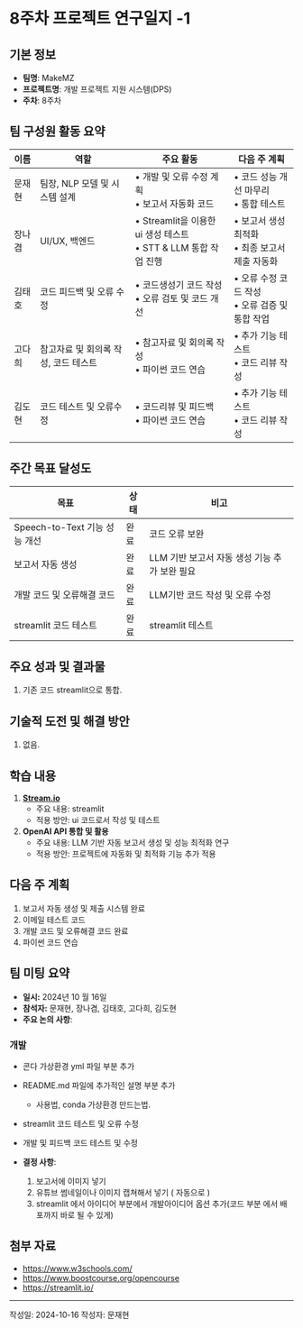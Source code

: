 # 8주차 프로젝트 연구일지 -1

## 기본 정보

- **팀명**: MakeMZ
- **프로젝트명**: 개발 프로젝트 지원 시스템(DPS)
- **주차**: 8주차

## 팀 구성원 활동 요약

| 이름   | 역할                                 | 주요 활동                                                           | 다음 주 계획                                        |
| ------ | ------------------------------------ | ------------------------------------------------------------------- | --------------------------------------------------- |
| 문재현 | 팀장, NLP 모델 및 시스템 설계        | • 개발 및 오류 수정 계획 <br> • 보고서 자동화 코드                  | • 코드 성능 개선 마무리 <br> • 통합 테스트          |
| 장나겸 | UI/UX, 백엔드                        | • Streamlit을 이용한 ui 생성 테스트 <br> • STT & LLM 통합 작업 진행 | • 보고서 생성 최적화 <br> • 최종 보고서 제출 자동화 |
| 김태호 | 코드 피드백 및 오류 수정             | • 코드생성기 코드 작성 <br> • 오류 검토 및 코드 개선                | • 오류 수정 코드 작성 <br> • 오류 검증 및 통합 작업 |
| 고다희 | 참고자료 및 회의록 작성, 코드 테스트 | • 참고자료 및 회의록 작성 <br> • 파이썬 코드 연습                   | • 추가 기능 테스트 <br> • 코드 리뷰 작성            |
| 김도현 | 코드 테스트 및 오류수정              | • 코드리뷰 및 피드백 <br> • 파이썬 코드 연습                        | • 추가 기능 테스트 <br> • 코드 리뷰 작성            |

## 주간 목표 달성도

| 목표                               | 상태   | 비고                                          |
| ---------------------------------- | ------ | --------------------------------------------- |
| Speech-to-Text 기능 성능 개선      | 완료   | 코드 오류 보완           |
| 보고서 자동 생성 | 완료 | LLM 기반 보고서 자동 생성 기능 추가 보완 필요 |
| 개발 코드 및 오류해결 코드         | 완료 | LLM기반 코드 작성 및 오류 수정                |
| streamlit 코드 테스트              | 완료 | streamlit 테스트                              |

## 주요 성과 및 결과물

1. 기존 코드 streamlit으로 통합.

## 기술적 도전 및 해결 방안

1. 없음.

## 학습 내용

1. **[Stream.io](https://streamlit.io/)**
   - 주요 내용: streamlit
   - 적용 방안: ui 코드로서 작성 및 테스트
2. **OpenAI API 통합 및 활용**
   - 주요 내용: LLM 기반 자동 보고서 생성 및 성능 최적화 연구
   - 적용 방안: 프로젝트에 자동화 및 최적화 기능 추가 적용

## 다음 주 계획

1. 보고서 자동 생성 및 제출 시스템 완료
2. 이메일 테스트 코드
3. 개발 코드 및 오류해결 코드 완료
4. 파이썬 코드 연습

## 팀 미팅 요약

- **일시:** 2024년 10 월 16일
- **참석자:** 문재현, 장나겸, 김태호, 고다희, 김도현
- **주요 논의 사항**:

### 개발

- 콘다 가상환경 yml 파일 부분 추가
- README.md 파일에 추가적인 설명 부분 추가
  - 사용법, conda 가상환경 만드는법.
- streamlit 코드 테스트 및 오류 수정
- 개발 및 피드백 코드 테스트 및 수정


- **결정 사항**:
  1. 보고서에 이미지 넣기
  2. 유튜브 썸네일이나 이미지 캡쳐해서 넣기 ( 자동으로 )
  3. streamlit 에서 아이디어 부분에서 개발아이디어 옵션 추가(코드 부분 에서 배포까지 바로 될 수 있게)
   

## 첨부 자료

- https://www.w3schools.com/
- https://www.boostcourse.org/opencourse
- https://streamlit.io/

---

작성일: 2024-10-16
작성자: 문재현
